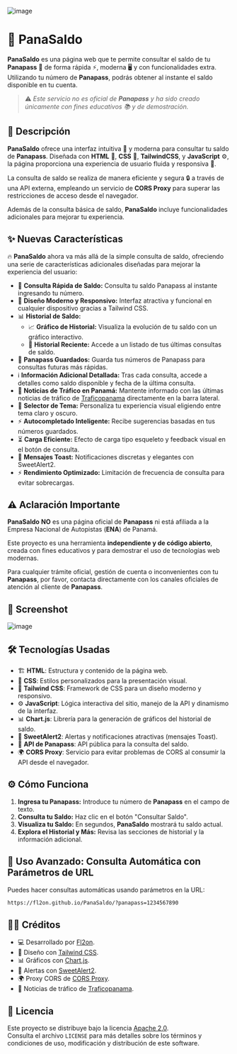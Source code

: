 ![image](https://github.com/user-attachments/assets/2c36151d-dc1f-4f3c-b85e-1ab58dea8ca8)

# 🚗 PanaSaldo

**PanaSaldo** es una página web que te permite consultar el saldo de tu **Panapass** 🚦 de forma rápida ⚡, moderna 🖥️ y con funcionalidades extra. Utilizando tu número de **Panapass**, podrás obtener al instante el saldo disponible en tu cuenta.  

> ⚠️ *Este servicio no es oficial de **Panapass** y ha sido creado únicamente con fines educativos 📚 y de demostración.*

## 📝 Descripción  

**PanaSaldo** ofrece una interfaz intuitiva 🎨 y moderna para consultar tu saldo de **Panapass**. Diseñada con **HTML** 📜, **CSS** 🎨, **TailwindCSS**, y **JavaScript** ⚙️, la página proporciona una experiencia de usuario fluida y responsiva 📱.  

La consulta de saldo se realiza de manera eficiente y segura 🔒 a través de una API externa, empleando un servicio de **CORS Proxy** para superar las restricciones de acceso desde el navegador.  

Además de la consulta básica de saldo, **PanaSaldo** incluye funcionalidades adicionales para mejorar tu experiencia.  

## ✨ Nuevas Características  

🔥 **PanaSaldo** ahora va más allá de la simple consulta de saldo, ofreciendo una serie de características adicionales diseñadas para mejorar la experiencia del usuario:  

- 🚀 **Consulta Rápida de Saldo:** Consulta tu saldo Panapass al instante ingresando tu número.  
- 🎨 **Diseño Moderno y Responsivo:** Interfaz atractiva y funcional en cualquier dispositivo gracias a Tailwind CSS.  
- 📊 **Historial de Saldo:**  
  - 📈 **Gráfico de Historial:** Visualiza la evolución de tu saldo con un gráfico interactivo.  
  - 📜 **Historial Reciente:** Accede a un listado de tus últimas consultas de saldo.  
- 💾 **Panapass Guardados:** Guarda tus números de Panapass para consultas futuras más rápidas.  
- ℹ️ **Información Adicional Detallada:** Tras cada consulta, accede a detalles como saldo disponible y fecha de la última consulta.  
- 📰 **Noticias de Tráfico en Panamá:** Mantente informado con las últimas noticias de tráfico de [Traficopanama](https://www.traficopanama.com.pa/) directamente en la barra lateral.  
- 🎨 **Selector de Tema:** Personaliza tu experiencia visual eligiendo entre tema claro y oscuro.  
- ⚡ **Autocompletado Inteligente:** Recibe sugerencias basadas en tus números guardados.  
- ⏳ **Carga Eficiente:** Efecto de carga tipo esqueleto y feedback visual en el botón de consulta.  
- 🔔 **Mensajes Toast:** Notificaciones discretas y elegantes con SweetAlert2.  
- ⚡ **Rendimiento Optimizado:** Limitación de frecuencia de consulta para evitar sobrecargas.  

## ⚠️ Aclaración Importante  

**PanaSaldo** **NO** es una página oficial de **Panapass** ni está afiliada a la Empresa Nacional de Autopistas (**ENA**) de Panamá.  

Este proyecto es una herramienta **independiente y de código abierto**, creada con fines educativos y para demostrar el uso de tecnologías web modernas.  

Para cualquier trámite oficial, gestión de cuenta o inconvenientes con tu **Panapass**, por favor, contacta directamente con los canales oficiales de atención al cliente de **Panapass**.  

## 📸 Screenshot  

![image](https://github.com/user-attachments/assets/d53ded24-20d4-4db1-b1aa-bd8db04239b0)

## 🛠️ Tecnologías Usadas  

- 🏗 **HTML**: Estructura y contenido de la página web.  
- 🎨 **CSS**: Estilos personalizados para la presentación visual.  
- 🎨 **Tailwind CSS**: Framework de CSS para un diseño moderno y responsivo.  
- ⚙️ **JavaScript**: Lógica interactiva del sitio, manejo de la API y dinamismo de la interfaz.  
- 📊 **Chart.js**: Librería para la generación de gráficos del historial de saldo.  
- 🔔 **SweetAlert2**: Alertas y notificaciones atractivas (mensajes Toast).  
- 🔄 **API de Panapass**: API pública para la consulta del saldo.  
- 🌍 **CORS Proxy**: Servicio para evitar problemas de CORS al consumir la API desde el navegador.  

## ⚙️ Cómo Funciona  

1. **Ingresa tu Panapass:** Introduce tu número de **Panapass** en el campo de texto.  
2. **Consulta tu Saldo:** Haz clic en el botón "Consultar Saldo".  
3. **Visualiza tu Saldo:** En segundos, **PanaSaldo** mostrará tu saldo actual.  
4. **Explora el Historial y Más:** Revisa las secciones de historial y la información adicional.  

## 🚀 Uso Avanzado: Consulta Automática con Parámetros de URL  

Puedes hacer consultas automáticas usando parámetros en la URL:  

```bash
https://fl2on.github.io/PanaSaldo/?panapass=1234567890
```

## 👨‍💻 Créditos  

- 💻 Desarrollado por [Fl2on](https://github.com/Fl2on).  
- 🎨 Diseño con [Tailwind CSS](https://tailwindcss.com/).  
- 📊 Gráficos con [Chart.js](https://www.chartjs.org/).  
- 🔔 Alertas con [SweetAlert2](https://sweetalert2.github.io/).  
- 🌍 Proxy CORS de [CORS Proxy](https://corsproxy.io/).  
- 📰 Noticias de tráfico de [Traficopanama](https://www.traficopanama.com.pa/).  

## 📜 Licencia  

Este proyecto se distribuye bajo la licencia [Apache 2.0](https://www.apache.org/licenses/LICENSE-2.0).  
Consulta el archivo `LICENSE` para más detalles sobre los términos y condiciones de uso, modificación y distribución de este software.  
